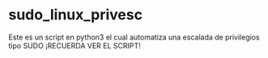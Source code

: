 # sudo_linux_privesc
Este es un script en python3 el cual automatiza una escalada de privilegios tipo SUDO ¡RECUERDA VER EL SCRIPT!
